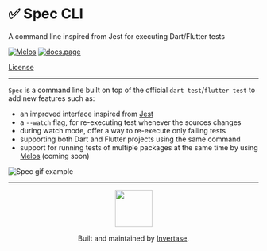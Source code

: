 <p align="center">
  <h1>✅ Spec CLI</h1>
  <span>A command line inspired from Jest for executing Dart/Flutter tests</span>
</p>

<a href="https://github.com/invertase/melos"><img src="https://img.shields.io/badge/maintained%20with-melos-f700ff.svg?style=flat-square" alt="Melos" /></a>
<a href="https://docs.page"><img src="https://img.shields.io/badge/powered%20by-docs.page-34C4AC.svg?style=flat-square" alt="docs.page" /></a>

<a href="https://github.com/invertase/spec/blob/main/LICENSE">License</a>

---

`Spec` is a command line built on top of the official `dart test`/`flutter test`
to add new features such as:

- an improved interface inspired from [Jest](https://jestjs.io/)
- a `--watch` flag, for re-executing test whenever the sources changes
- during watch mode, offer a way to re-execute only failing tests
- supporting both Dart and Flutter projects using the same command
- support for running tests of multiple packages at the same time by using [Melos](https://github.com/invertase/melos) (coming soon)


![Spec gif example](https://raw.githubusercontent.com/invertase/spec/main/packages/spec_cli/resources/render.git)

---

<p align="center">
  <a href="https://invertase.io/?utm_source=readme&utm_medium=footer&utm_campaign=spec">
    <img width="75px" src="https://static.invertase.io/assets/invertase/invertase-rounded-avatar.png">
  </a>
  <p align="center">
    Built and maintained by <a href="https://invertase.io/?utm_source=readme&utm_medium=footer&utm_campaign=spec">Invertase</a>.
  </p>
</p>
